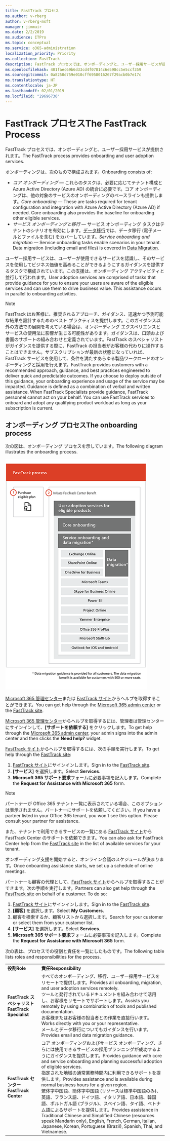 ```yaml
---
title: FastTrack プロセス
ms.author: v-rberg
author: v-rberg-msft
manager: jimmuir
ms.date: 2/2/2019
ms.audience: ITPro
ms.topic: conceptual
ms.service: o365-administration
localization_priority: Priority
ms.collection: FastTrack
description: FastTrack プロセスでは、オンボーディングと、ユーザー採用サービスが提供されます。
ms.openlocfilehash: 401faec69b6d33cd4f07814c6e598cc5e5ccf359
ms.sourcegitcommit: 0a8250d759e010cff6958016267f29acb0b7e17c
ms.translationtype: HT
ms.contentlocale: ja-JP
ms.lasthandoff: 02/01/2019
ms.locfileid: "29696736"
---
```

# <a name="the-fasttrack-process"></a><span data-ttu-id="459e4-103">FastTrack プロセス</span><span class="sxs-lookup"><span data-stu-id="459e4-103">The FastTrack Process</span></span>

<span data-ttu-id="459e4-104">FastTrack プロセスでは、オンボーディングと、ユーザー採用サービスが提供されます。</span><span class="sxs-lookup"><span data-stu-id="459e4-104">The FastTrack process provides onboarding and user adoption services.</span></span> 
  
<span data-ttu-id="459e4-105">オンボーディングは、次のもので構成されます。</span><span class="sxs-lookup"><span data-stu-id="459e4-105">Onboarding consists of:</span></span>
  
- <span data-ttu-id="459e4-p101">*コア オンボーディング* — これらのタスクは、必要に応じてテナント構成と Azure Active Directory (Azure AD) の統合に必要です。コア オンボーディングは、他の対象のサービスのオンボーディングのベースラインも提供します。</span><span class="sxs-lookup"><span data-stu-id="459e4-p101">*Core onboarding* — These are tasks required for tenant configuration and integration with Azure Active Directory (Azure AD) if needed. Core onboarding also provides the baseline for onboarding other eligible services.</span></span> 
- <span data-ttu-id="459e4-p102">*サービス オンボーディングと移行* — サービス オンボーディング タスクはテナントのシナリオを有効にします。[データ移行](O365-data-migration.md)では、データ移行 (電子メールとファイルを含む) をカバーしています。</span><span class="sxs-lookup"><span data-stu-id="459e4-p102">*Service onboarding and migration* — Service onboarding tasks enable scenarios in your tenant. Data migration (including email and files) is covered in [Data Migration](O365-data-migration.md).</span></span> 
    
<span data-ttu-id="459e4-p103">ユーザー採用サービスは、ユーザーが使用できるサービスを認識し、そのサービスを使用してビジネス価値を高めることができるようにするガイダンスを提供するタスクで構成されています。この支援は、オンボーディング アクティビティと並行して行われます。</span><span class="sxs-lookup"><span data-stu-id="459e4-p103">User adoption services are comprised of tasks that provide guidance for you to ensure your users are aware of the eligible services and can use them to drive business value. This assistance occurs in parallel to onboarding activities.</span></span>
  
> [!NOTE]
> <span data-ttu-id="459e4-p104">FastTrack はお客様に、推奨されるアプローチ、ガイダンス、迅速かつ予測可能な結果を設計するためのベスト プラクティスを提供します。このガイダンス以外の方法での展開を考えている場合は、オンボーディング エクスペリエンスとサービスの使用法に影響が生じる可能性があります。ガイダンスは、口頭および書面のサポートの組み合わせと定義されています。FastTrack のスペシャリストがガイダンスを提供する際に、FastTrack の担当者がお客様の代わりに操作することはできません。サブスクリプションが最新の状態になっていれば、FastTrack サービスを使用して、条件を満たすあらゆる製品ワークロードのオンボーディングと採用を行えます。</span><span class="sxs-lookup"><span data-stu-id="459e4-p104">FastTrack provides customers with a recommended approach, guidance, and best practices engineered to deliver quick and predictable outcomes. If you choose to deploy outside of this guidance, your onboarding experience and usage of the service may be impacted. Guidance is defined as a combination of verbal and written assistance. When FastTrack Specialists provide guidance, FastTrack personnel cannot act on your behalf. You can use FastTrack services to onboard and adopt any qualifying product workload as long as your subscription is current.</span></span> 
  
## <a name="the-onboarding-process"></a><span data-ttu-id="459e4-117">オンボーディング プロセス</span><span class="sxs-lookup"><span data-stu-id="459e4-117">The onboarding process</span></span>

<span data-ttu-id="459e4-118">次の図は、オンボーディング プロセスを示しています。</span><span class="sxs-lookup"><span data-stu-id="459e4-118">The following diagram illustrates the onboarding process.</span></span>
  
![オンボーディング特典を利用する場合のタイムライン](media/O365-Onboarding-Timeline.png)
  
<span data-ttu-id="459e4-120">[Microsoft 365 管理センター](https://go.microsoft.com/fwlink/?linkid=2032704)または [FastTrack サイト](https://go.microsoft.com/fwlink/?linkid=780698)からヘルプを取得することができます。</span><span class="sxs-lookup"><span data-stu-id="459e4-120">You can get help through the [Microsoft 365 admin center](https://go.microsoft.com/fwlink/?linkid=2032704) or the [FastTrack site](https://go.microsoft.com/fwlink/?linkid=780698).</span></span> 

<span data-ttu-id="459e4-121">[Microsoft 365 管理センター](https://go.microsoft.com/fwlink/?linkid=2032704)からヘルプを取得するには、管理者は管理センターにサインインして、**[サポートを依頼する]** をクリックします。</span><span class="sxs-lookup"><span data-stu-id="459e4-121">To get help through the [Microsoft 365 admin center](https://go.microsoft.com/fwlink/?linkid=2032704), your admin signs into the admin center and then clicks the **Need help?** widget.</span></span> 

<span data-ttu-id="459e4-122">[FastTrack サイト](https://go.microsoft.com/fwlink/?linkid=780698)からヘルプを取得するには、次の手順を実行します。</span><span class="sxs-lookup"><span data-stu-id="459e4-122">To get help through the [FastTrack site](https://go.microsoft.com/fwlink/?linkid=780698):</span></span> 
1.  <span data-ttu-id="459e4-123">[FastTrack サイト](https://go.microsoft.com/fwlink/?linkid=780698)にサインインします。</span><span class="sxs-lookup"><span data-stu-id="459e4-123">Sign in to the [FastTrack site](https://go.microsoft.com/fwlink/?linkid=780698).</span></span> 
2.  <span data-ttu-id="459e4-124">**[サービス]** を選択します。</span><span class="sxs-lookup"><span data-stu-id="459e4-124">Select **Services**.</span></span>
3.  <span data-ttu-id="459e4-125">**Microsoft 365 サポート要求**フォームに必要事項を記入します。</span><span class="sxs-lookup"><span data-stu-id="459e4-125">Complete the **Request for Assistance with Microsoft 365** form.</span></span> 
> [!NOTE]
>  <span data-ttu-id="459e4-p105">パートナーが Office 365 テナント一覧に表示されている場合、このオプションは表示されません。パートナーにサポートを依頼してください。</span><span class="sxs-lookup"><span data-stu-id="459e4-p105">If you have a partner listed in your Office 365 tenant, you won't see this option. Please consult your partner for assistance.</span></span> 
  
 <span data-ttu-id="459e4-128">また、テナントで利用できるサービスの一覧にある [FastTrack サイト](https://go.microsoft.com/fwlink/?linkid=780698)から FastTrack Center のサポートを依頼できます。</span><span class="sxs-lookup"><span data-stu-id="459e4-128">You can also ask for FastTrack Center help from the [FastTrack site](https://go.microsoft.com/fwlink/?linkid=780698) in the list of available services for your tenant.</span></span> 
    
 <span data-ttu-id="459e4-129">オンボーディング支援を開始すると、オンライン会議のスケジュールが決まります。</span><span class="sxs-lookup"><span data-stu-id="459e4-129">Once onboarding assistance starts, we set up a schedule of online meetings.</span></span>
    
<span data-ttu-id="459e4-p106">パートナーも顧客の代理として、[FastTrack サイト](https://go.microsoft.com/fwlink/?linkid=780698)からヘルプを取得することができます。次の手順を実行します。</span><span class="sxs-lookup"><span data-stu-id="459e4-p106">Partners can also get help through the [FastTrack site](https://go.microsoft.com/fwlink/?linkid=780698) on behalf of a customer. To do so:</span></span>
1.  <span data-ttu-id="459e4-132">[FastTrack サイト](https://go.microsoft.com/fwlink/?linkid=780698)にサインインします。</span><span class="sxs-lookup"><span data-stu-id="459e4-132">Sign in to the [FastTrack site](https://go.microsoft.com/fwlink/?linkid=780698).</span></span> 
2.  <span data-ttu-id="459e4-133">**[顧客]** を選択します。</span><span class="sxs-lookup"><span data-stu-id="459e4-133">Select **My Customers**.</span></span>
3.  <span data-ttu-id="459e4-134">顧客を検索するか、顧客リストから選択します。</span><span class="sxs-lookup"><span data-stu-id="459e4-134">Search for your customer or select them from your customer list.</span></span>
4.  <span data-ttu-id="459e4-135">**[サービス]** を選択します。</span><span class="sxs-lookup"><span data-stu-id="459e4-135">Select **Services**.</span></span>
5.  <span data-ttu-id="459e4-136">**Microsoft 365 サポート要求**フォームに必要事項を記入します。</span><span class="sxs-lookup"><span data-stu-id="459e4-136">Complete the **Request for Assistance with Microsoft 365** form.</span></span> 

<span data-ttu-id="459e4-137">次の表は、プロセスでの役割と責任を一覧にしたものです。</span><span class="sxs-lookup"><span data-stu-id="459e4-137">The following table lists roles and responsibilities for the process.</span></span>
    
|||
|:-----|:-----|
|<span data-ttu-id="459e4-138">**役割**</span><span class="sxs-lookup"><span data-stu-id="459e4-138">**Role**</span></span> <br/> |<span data-ttu-id="459e4-139">**責任**</span><span class="sxs-lookup"><span data-stu-id="459e4-139">**Responsibility**</span></span> <br/> |
|<span data-ttu-id="459e4-140">**FastTrack スペシャリスト**</span><span class="sxs-lookup"><span data-stu-id="459e4-140">**FastTrack Specialist**</span></span> <br/> |<span data-ttu-id="459e4-141">すべてのオンボーディング、移行、ユーザー採用サービスをリモートで提供します。</span><span class="sxs-lookup"><span data-stu-id="459e4-141">Provides all onboarding, migration, and user adoption services remotely.</span></span>  <br/> <span data-ttu-id="459e4-142">ツールと発行されているドキュメントを組み合わせて活用し、お客様をリモートでサポートします。</span><span class="sxs-lookup"><span data-stu-id="459e4-142">Assists you remotely by using a combination of tools and published documentation.</span></span> <br/> <span data-ttu-id="459e4-143">お客様またはお客様の担当者との作業を直接行います。</span><span class="sxs-lookup"><span data-stu-id="459e4-143">Works directly with you or your representative.</span></span> <br/> <span data-ttu-id="459e4-144">メールとデータ移行についてもガイダンスを行います。</span><span class="sxs-lookup"><span data-stu-id="459e4-144">Provides email and data migration guidance.</span></span>|
|<span data-ttu-id="459e4-145">**FastTrack センター**</span><span class="sxs-lookup"><span data-stu-id="459e4-145">**FastTrack Center**</span></span>  <br/> |<span data-ttu-id="459e4-146">コア オンボーディングおよびサービス オンボーディング、さらには使用できるサービスの採用プランニングが成功するようにガイダンスを提供します。</span><span class="sxs-lookup"><span data-stu-id="459e4-146">Provides guidance with core and service onboarding and planning successful adoption of eligible services.</span></span>  <br/> <span data-ttu-id="459e4-147">指定された地域の通常業務時間内に利用できるサポートを提供します。</span><span class="sxs-lookup"><span data-stu-id="459e4-147">Provides assistance and is available during normal business hours for a given region.</span></span> <br/> <span data-ttu-id="459e4-148">繁体字中国語、簡体字中国語 (リソースは標準中国語のみ)、英語、フランス語、ドイツ語、イタリア語、日本語、韓国語、ポルトガル語 (ブラジル)、スペイン語、タイ語、ベトナム語によるサポートを提供します。</span><span class="sxs-lookup"><span data-stu-id="459e4-148">Provides assistance in Traditional Chinese and Simplified Chinese (resources speak Mandarin only), English, French, German, Italian, Japanese, Korean, Portuguese (Brazil), Spanish, Thai, and Vietnamese.</span></span>|


  

